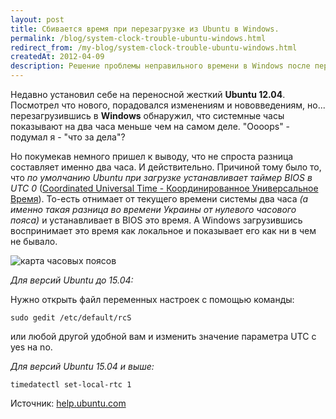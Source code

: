 ```yaml
---
layout: post
title: Сбивается время при перезагрузке из Ubuntu в Windows.
permalink: /blog/system-clock-trouble-ubuntu-windows.html
redirect_from: /my-blog/system-clock-trouble-ubuntu-windows.html
createdAt: 2012-04-09
description: Решение проблемы неправильного времени в Windows после перезагрузки из Ubuntu на системах с двойной загрузкой.
---
```


Недавно установил себе на переносной жесткий **Ubuntu 12.04**. Посмотрел что нового, порадовался изменениям и нововведениям, но... перезагрузившись в **Windows** обнаружил, что системные часы показывают на два часа меньше чем на самом деле. "Oooops" - подумал я - "что за дела"?

Но покумекав немного пришел к выводу, что не спроста разница составляет именно два часа. И действительно. Причиной тому было то, что _по умолчанию Ubuntu при загрузке устанавливает таймер BIOS в UTC 0_ ([Coordinated Universal Time - Координированное Универсальное Время](https://ru.wikipedia.org/wiki/%D0%92%D1%81%D0%B5%D0%BC%D0%B8%D1%80%D0%BD%D0%BE%D0%B5_%D0%BA%D0%BE%D0%BE%D1%80%D0%B4%D0%B8%D0%BD%D0%B8%D1%80%D0%BE%D0%B2%D0%B0%D0%BD%D0%BD%D0%BE%D0%B5_%D0%B2%D1%80%D0%B5%D0%BC%D1%8F)). То-есть отнимает от текущего времени системы два часа _(а именно такая разница во времени Украины от нулевого часового пояса)_ и устанавливает в BIOS это время. А Windows загрузившись воспринимает это время как локальное и показывает его как ни в чем не бывало.

<!--more-->

![карта часовых поясов](http://upload.wikimedia.org/wikipedia/commons/thumb/a/ad/Standard_time_zones_of_the_world.png/800px-Standard_time_zones_of_the_world.png)

_Для версий Ubuntu до 15.04:_

Нужно открыть файл переменных настроек с помощью команды:

`sudo gedit /etc/default/rcS`

или любой другой удобной вам и изменить значение параметра UTC с yes на no.

_Для версий Ubuntu 15.04 и выше:_

`timedatectl set-local-rtc 1`

Источник: [help.ubuntu.com](https://help.ubuntu.com/community/UbuntuTime#Make_Linux_use_.27Local.27_time)
